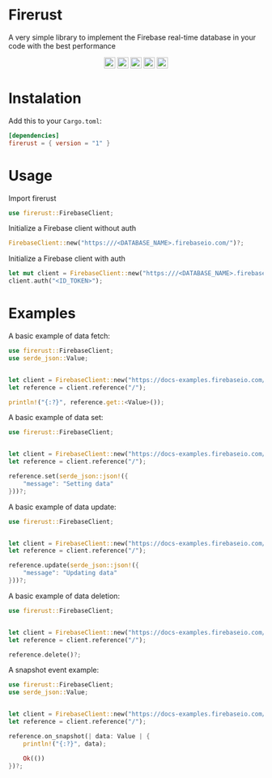 # Firerust

A very simple library to implement the Firebase real-time database in your code with the best performance

<p>
    <center>
        <a href="https://crates.io/crates/firerust"><img src="https://img.shields.io/crates/v/firerust.svg?style=for-the-badge&logo=rust" height=22></a>
        <a href="https://docs.rs/firerust/latest/firerust/"><img src="https://img.shields.io/badge/docs.rs-Firerust-66c2a5?style=for-the-badge&labelColor=555555&logoColor=white&logo=docs.rs" height=22></a>
        <a href="https://github.com/danieldimbarre/Firerust/blob/main/LICENSE"><img src="https://img.shields.io/github/license/danieldimbarre/firerust.svg?style=for-the-badge" height=22></a>
        <a href="https://github.com/danieldimbare/firerust"><img src="https://img.shields.io/crates/dv/firerust?style=for-the-badge" height=22></a> 
        <a href="https://signal.group/#CjQKIEut8ZhBy03B3v3eN2EvQxuDjGE21rSAOHvahJJ9FFgTEhAvnRZs_vqd1PrxL16iy7m9"><img src="https://img.shields.io/badge/Signal-Firerust-00B2FF?style=for-the-badge&logo=signal&logoColor=white&labelColor=555555" height=22></a>
    </center>
</p>

# Instalation
Add this to your `Cargo.toml`:
```toml
[dependencies]
firerust = { version = "1" }
```

# Usage
Import firerust
```rust 
use firerust::FirebaseClient;
```

Initialize a Firebase client without auth
```rust
FirebaseClient::new("https:///<DATABASE_NAME>.firebaseio.com/")?;
```

Initialize a Firebase client with auth
```rust
let mut client = FirebaseClient::new("https:///<DATABASE_NAME>.firebaseio.com/")?;
client.auth("<ID_TOKEN>");
```

# Examples

A basic example of data fetch:
```rust
use firerust::FirebaseClient;
use serde_json::Value;


let client = FirebaseClient::new("https://docs-examples.firebaseio.com/")?;
let reference = client.reference("/");

println!("{:?}", reference.get::<Value>());
```

A basic example of data set:
```rust
use firerust::FirebaseClient;


let client = FirebaseClient::new("https://docs-examples.firebaseio.com/")?;
let reference = client.reference("/");

reference.set(serde_json::json!({
    "message": "Setting data"
}))?;
```

A basic example of data update:
```rust
use firerust::FirebaseClient;


let client = FirebaseClient::new("https://docs-examples.firebaseio.com/")?;
let reference = client.reference("/");

reference.update(serde_json::json!({
    "message": "Updating data"
}))?;
```

A basic example of data deletion:
```rust
use firerust::FirebaseClient;


let client = FirebaseClient::new("https://docs-examples.firebaseio.com/")?;
let reference = client.reference("/");

reference.delete()?;
```

A snapshot event example:
```rust
use firerust::FirebaseClient;
use serde_json::Value;


let client = FirebaseClient::new("https://docs-examples.firebaseio.com/")?;
let reference = client.reference("/");

reference.on_snapshot(| data: Value | {
    println!("{:?}", data);

    Ok(())
})?;
```